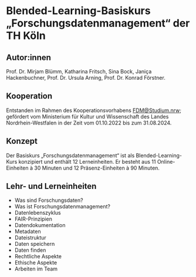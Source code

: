 # Blended-Learning-Basiskurs „Forschungsdatenmanagement“ der TH Köln

## Autor:innen
Prof. Dr. Mirjam Blümm, Katharina Fritsch, Sina Bock, Janiça Hackenbuchner, Prof. Dr. Ursula Arning, Prof. Dr. Konrad Förstner.

## Kooperation
Entstanden im Rahmen des Kooperationsvorhabens FDM@Studium.nrw; gefördert vom Ministerium für Kultur und Wissenschaft des Landes Nordrhein-Westfalen in der Zeit vom 01.10.2022 bis zum 31.08.2024.

## Konzept
Der Basiskurs „Forschungsdatenmanagement“ ist als Blended-Learning-Kurs konzipiert und enthält 12 Lerneinheiten. Er besteht aus 11 Online-Einheiten à 30 Minuten und 12 Präsenz-Einheiten à 90 Minuten. 

## Lehr- und Lerneinheiten

- Was sind Forschungsdaten?
- Was ist Forschungsdatenmanagement?
- Datenlebenszyklus
- FAIR-Prinzipien
- Datendokumentation
- Metadaten
- Dateistruktur
- Daten speichern
- Daten finden
- Rechtliche Aspekte
- Ethische Aspekte
- Arbeiten im Team